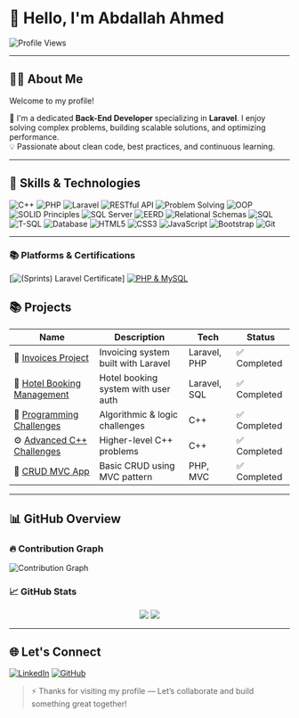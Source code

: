 # 👋 Hello, I'm Abdallah Ahmed 
![Profile Views](https://komarev.com/ghpvc/?username=devAbdallahAhmed&color=blue)

---

## 🧑‍💻 About Me

Welcome to my profile!

🎯 I'm a dedicated **Back-End Developer** specializing in **Laravel**. I enjoy solving complex problems, building scalable solutions, and optimizing performance.  
💡 Passionate about clean code, best practices, and continuous learning.

---



## 💼 Skills & Technologies

![C++](https://img.shields.io/badge/C++-00599C?logo=c%2B%2B&logoColor=white)
![PHP](https://img.shields.io/badge/-PHP-777BB4?logo=php&logoColor=white)
![Laravel](https://img.shields.io/badge/-Laravel-FF2D20?logo=laravel&logoColor=white)
![RESTful API](https://img.shields.io/badge/RESTful%20API-Available-blue?logo=postman&logoColor=white)
![Problem Solving](https://img.shields.io/badge/Problem%20Solving-FF4500?logo=lightbulb&logoColor=white)
![OOP](https://img.shields.io/badge/OOP-228B22?logo=oop&logoColor=white)
![SOLID Principles](https://img.shields.io/badge/SOLID-0078D4?logo=dotnet&logoColor=white)
![SQL Server](https://img.shields.io/badge/SQL%20Server-B7312C?logo=microsoftsqlserver&logoColor=white)
![EERD](https://img.shields.io/badge/EERD-4B8BBE?logo=diagram&logoColor=white)
![Relational Schemas](https://img.shields.io/badge/Relational%20Schemas-16A085?logo=table&logoColor=white)
![SQL](https://img.shields.io/badge/SQL-4479A1?logo=sql&logoColor=white)
![T-SQL](https://img.shields.io/badge/T--SQL-CC2927?logo=microsoftsqlserver&logoColor=white)
![Database](https://img.shields.io/badge/Database-F39C12?logo=database&logoColor=white)
![HTML5](https://img.shields.io/badge/HTML5-FF5722?logo=html5&logoColor=white)
![CSS3](https://img.shields.io/badge/CSS3-2965F1?logo=css3&logoColor=white)
![JavaScript](https://img.shields.io/badge/-JavaScript-F7DF1E?logo=javascript&logoColor=black)
![Bootstrap](https://img.shields.io/badge/Bootstrap-7952B3?logo=bootstrap&logoColor=white)
![Git](https://img.shields.io/badge/Git-F05032?logo=git&logoColor=white)

---

### 📚 Platforms & Certifications

[![(Sprints) Laravel Certificate](https://drive.google.com/file/d/1K0hwJhhiS2Gw3OFo8K20lYDxHymrPqa8/view)]
[![PHP & MySQL](https://img.shields.io/badge/Course-PHP%20%26%20MySQL-blue?logo=php&logoColor=white)](https://chat.openai.com/share/file-UCzs4P6DMcijS44aiGoBj6)

## 📚 Projects

| Name | Description | Tech | Status |
|------|-------------|------|--------|
| 🧾 [Invoices Project](https://github.com/devAbdallahAhmed/invoices_project.php) | Invoicing system built with Laravel | Laravel, PHP | ✅ Completed |
| 🏨 [Hotel Booking Management](https://github.com/devAbdallahAhmed/Hotel-Booking-Management) | Hotel booking system with user auth | Laravel, SQL | ✅ Completed |
| 🎯 [Programming Challenges](https://github.com/devAbdallahAhmed/Programming-Challenges-CPlusPlus) | Algorithmic & logic challenges | C++ | ✅ Completed |
| ⚙️ [Advanced C++ Challenges](https://github.com/devAbdallahAhmed/Advanced-Challenges-CPlusPlus) | Higher-level C++ problems | C++ | ✅ Completed |
| 🔄 [CRUD MVC App](https://github.com/devAbdallahAhmed/crud-mvc.php) | Basic CRUD using MVC pattern | PHP, MVC | ✅ Completed |

---

## 📊 GitHub Overview

### 🔥 Contribution Graph
![Contribution Graph](https://github-readme-activity-graph.vercel.app/graph?username=devAbdallahAhmed&theme=radical)

### 📈 GitHub Stats  
<div align="center">
  <img src="https://github-readme-stats.vercel.app/api?username=devAbdallahAhmed&show_icons=true&theme=radical" />
  <img src="https://github-readme-stats.vercel.app/api/top-langs/?username=devAbdallahAhmed&layout=compact&theme=radical&langs_count=10" />
</div>

---

## 🌐 Let's Connect

[![LinkedIn](https://img.shields.io/badge/Followers-500-blue?style=for-the-badge&logo=linkedin&logoColor=white)](https://www.linkedin.com/in/devabdallah-ahmed)
[![GitHub](https://img.shields.io/badge/GitHub-333333?style=for-the-badge&logo=github&logoColor=white)](https://github.com/devAbdallahAhmed)

> ⚡ Thanks for visiting my profile — Let’s collaborate and build something great together!
